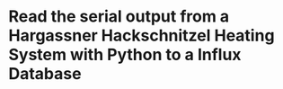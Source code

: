 # Read the serial output from a Hargassner Hackschnitzel Heating System with Python to a Influx Database
